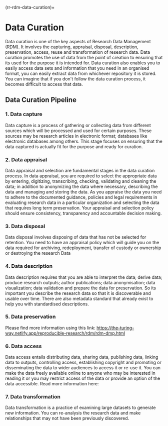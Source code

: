 (rr-rdm-data-curation)=
# Data Curation

Data curation is one of the key aspects of Research Data Management (RDM). 
It involves the capturing, appraisal, disposal, description, preservation, access, reuse and transformation of research data. 
Data curation promotes the use of data from the point of creation to ensuring that its used for the purpose it is intended for. 
Data curation also enables you to easily access data sets and information that you need in an organised format, you can easily extract data from whichever repository it is stored. 
You can imagine that if you don't follow the data curation process, it becomes difficult to access that data.

## Data Curation Pipeline

### 1. Data capture
Data capture is a process of gathering or collecting data from different sources which will be processed and used for certain purposes. These sources may be research articles in electronic format; databases like electronic databases among others. This stage focuses on ensuring that the data captured is actually fit for the purpose and ready for curation.

### 2. Data appraisal
Data appraisal and selection are fundamental stages in the data curation process. In data appraisal, you are required to select the appropriate data by entering, digitizing, transcribing, checking, validating and cleaning the data; in addition to anonymizing the data where necessary, describing the data and managing and storing the data.  As you appraise the data you need to adhere to the documented guidance, policies and legal requirements in evaluating research data in a particular organization and selecting the data that requires long term preservation. Your appraisal and selection policy should ensure consistency, transparency and accountable decision making.

### 3. Data disposal 
Data disposal involves disposing of data that has not be selected for retention. You need to have an appraisal policy which will guide you on the data required for archiving, redeployment, transfer of custody or ownership or destroying the research Data 

### 4. Data description
Data description requires that you are able to interpret the data; derive data; produce research outputs; author publications; data anonymisation; data visualization; data validation  and prepare the data for preservation. So  its important  you describe the research data so that it is discoverable and usable over time. There are also  metadata standard that already exist to help you with standardised descriptions. 

### 5. Data preservation
Please find more information using this link:
https://the-turing-way.netlify.app/reproducible-research/rdm/rdm-dmp.html

### 6. Data access 
Data access entails distributing data, sharing data, publishing data, linking data to outputs, controlling access, establishing copyright and promoting or disseminating the data to wider audiences to access it or re-use it.  You can make the  data freely available online  to anyone  who may be interested in reading it or you may restrict access of the data or provide an option of the data accessible.
Read more information here:

### 7. Data transformation
Data transformation is a practice of examining large datasets to generate new information. You can re-analysis the research data and make relationships that may not have been previously discovered. 
